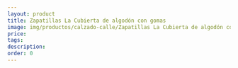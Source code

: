 ```yaml
---
layout: product
title: Zapatillas La Cubierta de algodón con gomas
image: img/productos/calzado-calle/Zapatillas La Cubierta de algodón con gomas.webp
price: 
tags: 
description: 
order: 0
---
```

